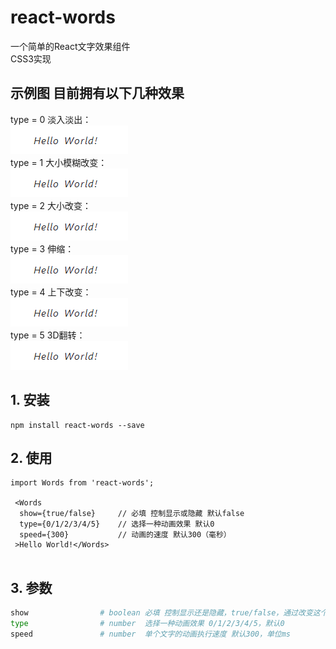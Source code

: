 # react-words

一个简单的React文字效果组件<br/>
CSS3实现

## 示例图 目前拥有以下几种效果
type = 0 淡入淡出：<br/> ![image](https://github.com/javaLuo/react-words/blob/master/example/assets/1.gif)<br/>
type = 1 大小模糊改变：<br/> ![image](https://github.com/javaLuo/react-words/blob/master/example/assets/2.gif)<br/>
type = 2 大小改变：<br/> ![image](https://github.com/javaLuo/react-words/blob/master/example/assets/3.gif)<br/>
type = 3 伸缩：<br/> ![image](https://github.com/javaLuo/react-words/blob/master/example/assets/4.gif)<br/>
type = 4 上下改变：<br/> ![image](https://github.com/javaLuo/react-words/blob/master/example/assets/5.gif)<br/>
type = 5 3D翻转：<br/> ![image](https://github.com/javaLuo/react-words/blob/master/example/assets/6.gif)<br/>


## 1. 安装

````
npm install react-words --save
````

## 2. 使用

````
import Words from 'react-words';

 <Words
  show={true/false}     // 必填 控制显示或隐藏 默认false
  type={0/1/2/3/4/5}    // 选择一种动画效果 默认0
  speed={300}           // 动画的速度 默认300（毫秒）
 >Hello World!</Words>
 
````

## 3. 参数


````bash
show                # boolean 必填 控制显示还是隐藏，true/false，通过改变这个值来触发动画效果
type                # number  选择一种动画效果 0/1/2/3/4/5，默认0
speed               # number  单个文字的动画执行速度 默认300，单位ms

````

